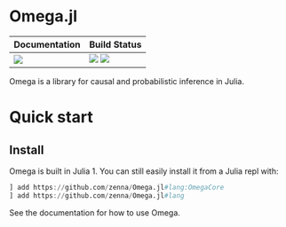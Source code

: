 # Omega.jl

| **Documentation**                       | **Build Status**                                                                                |
|:--------------------------------------- |:----------------------------------------------------------------------------------------------- |
| [![][docs-latest-img]][docs-latest-url] | [![][travis-img]][travis-url] [![][codecov-img]][codecov-url] |

Omega is a library for causal and probabilistic inference in Julia.

# Quick start

## Install

Omega is built in Julia 1.  You can still easily install it from a Julia repl with:

```julia
] add https://github.com/zenna/Omega.jl#lang:OmegaCore
] add https://github.com/zenna/Omega.jl#lang


```

See the documentation for how to use Omega. 

[docs-latest-img]: https://img.shields.io/badge/docs-latest-blue.svg
[docs-latest-url]: https://zenna.github.io/Omega.jl/latest

[travis-img]: https://github.com/zenna/Omega.jl/workflows/CI/badge.svg
[travis-url]: https://github.com/zenna/Omega.jl/actions

[codecov-img]: https://codecov.io/github/zenna/Omega.jl/coverage.svg?branch=master
[codecov-url]: http://codecov.io/github/zenna/Omega.jl?branch=master
